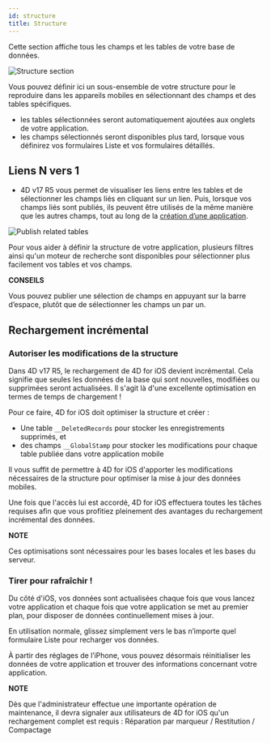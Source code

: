 ```yaml
---
id: structure
title: Structure
---
```


Cette section affiche tous les champs et les tables de votre base de données.

![Structure section](assets/fr/project-editor/Structure-section-4D-for-iOS.png)

Vous pouvez définir ici un sous-ensemble de votre structure pour le reproduire dans les appareils mobiles en sélectionnant des champs et des tables spécifiques. 

* les tables sélectionnées seront automatiquement ajoutées aux onglets de votre application.
* les champs sélectionnés seront disponibles plus tard, lorsque vous définirez vos formulaires Liste et vos formulaires détaillés.

## Liens N vers 1

* 4D v17 R5 vous permet de visualiser les liens entre les tables et de sélectionner les champs liés en cliquant sur un lien. Puis, lorsque vos champs liés sont publiés, ils peuvent être utilisés de la même manière que les autres champs, tout au long de la [création d’une application](n-to-one-relations.html).

![Publish related tables](assets/en/project-editor/Structure-section-N-to-1-relations-4D-for-iOS.png)

Pour vous aider à définir la structure de votre application, plusieurs filtres ainsi qu'un moteur de recherche sont disponibles pour sélectionner plus facilement vos tables et vos champs.<div class = "tips"> 

**CONSEILS**

Vous pouvez publier une sélection de champs en appuyant sur la barre d’espace, plutôt que de sélectionner les champs un par un.</div> 

## Rechargement incrémental

### Autoriser les modifications de la structure

Dans 4D v17 R5, le rechargement de 4D for iOS devient incrémental. Cela signifie que seules les données de la base qui sont nouvelles, modifiées ou supprimées seront actualisées. Il s'agit là d'une excellente optimisation en termes de temps de chargement !

Pour ce faire, 4D for iOS doit optimiser la structure et créer :

* Une table ```__DeletedRecords``` pour stocker les enregistrements supprimés, et
* des champs ```__GlobalStamp``` pour stocker les modifications pour chaque table publiée dans votre application mobile

Il vous suffit de permettre à 4D for iOS d'apporter les modifications nécessaires de la structure pour optimiser la mise à jour des données mobiles.

Une fois que l'accès lui est accordé, 4D for iOS effectuera toutes les tâches requises afin que vous profitiez pleinement des avantages du rechargement incrémental des données.<div class = "tips"> 

**NOTE**

Ces optimisations sont nécessaires pour les bases locales et les bases du serveur.</div> 

### Tirer pour rafraîchir !

Du côté d'iOS, vos données sont actualisées chaque fois que vous lancez votre application et chaque fois que votre application se met au premier plan, pour disposer de données continuellement mises à jour.

En utilisation normale, glissez simplement vers le bas n’importe quel formulaire Liste pour recharger vos données.

À partir des réglages de l’iPhone, vous pouvez désormais réinitialiser les données de votre application et trouver des informations concernant votre application.<div class = "tips"> 

**NOTE**

Dès que l'administrateur effectue une importante opération de maintenance, il devra signaler aux utilisateurs de 4D for iOS qu'un rechargement complet est requis : Réparation par marqueur / Restitution / Compactage</div>